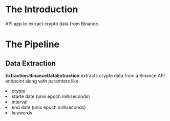 # The Introduction
API app to extract crypto data from Binance.

# The Pipeline

## Data Extraction
<b>Extraction.BinanceDataExtraction</b> extracts crypto data from a Binance API endpoint
along with paramters like
<ui>
  <li>crypto</li>
  <li>starte date (unix epoch milliseconds)</li>
  <li>interval</li>
  <li>end date (unix epoch milliseconds)</li>
  <li>keywords</li>
</ui>
